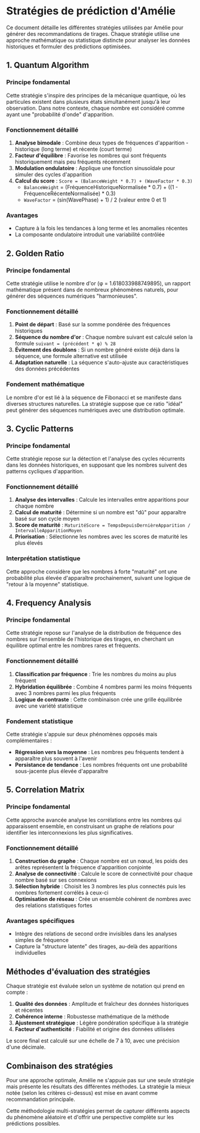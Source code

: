 # Stratégies de prédiction d'Amélie

Ce document détaille les différentes stratégies utilisées par Amélie pour générer des recommandations de tirages. Chaque stratégie utilise une approche mathématique ou statistique distincte pour analyser les données historiques et formuler des prédictions optimisées.

## 1. Quantum Algorithm

### Principe fondamental
Cette stratégie s'inspire des principes de la mécanique quantique, où les particules existent dans plusieurs états simultanément jusqu'à leur observation. Dans notre contexte, chaque nombre est considéré comme ayant une "probabilité d'onde" d'apparition.

### Fonctionnement détaillé
1. **Analyse bimodale** : Combine deux types de fréquences d'apparition - historique (long terme) et récente (court terme)
2. **Facteur d'équilibre** : Favorise les nombres qui sont fréquents historiquement mais peu fréquents récemment
3. **Modulation ondulatoire** : Applique une fonction sinusoïdale pour simuler des cycles d'apparition
4. **Calcul du score** : `Score = (BalanceWeight * 0.7) + (WaveFactor * 0.3)`
   - `BalanceWeight` = (FréquenceHistoriqueNormalisée * 0.7) + ((1 - FréquenceRécenteNormalisée) * 0.3)
   - `WaveFactor` = (sin(WavePhase) + 1) / 2 (valeur entre 0 et 1)

### Avantages
- Capture à la fois les tendances à long terme et les anomalies récentes
- La composante ondulatoire introduit une variabilité contrôlée

## 2. Golden Ratio

### Principe fondamental
Cette stratégie utilise le nombre d'or (φ = 1.618033988749895), un rapport mathématique présent dans de nombreux phénomènes naturels, pour générer des séquences numériques "harmonieuses".

### Fonctionnement détaillé
1. **Point de départ** : Basé sur la somme pondérée des fréquences historiques
2. **Séquence du nombre d'or** : Chaque nombre suivant est calculé selon la formule `suivant = (précédent * φ) % 28`
3. **Évitement des doublons** : Si un nombre généré existe déjà dans la séquence, une formule alternative est utilisée
4. **Adaptation naturelle** : La séquence s'auto-ajuste aux caractéristiques des données précédentes

### Fondement mathématique
Le nombre d'or est lié à la séquence de Fibonacci et se manifeste dans diverses structures naturelles. La stratégie suppose que ce ratio "idéal" peut générer des séquences numériques avec une distribution optimale.

## 3. Cyclic Patterns

### Principe fondamental
Cette stratégie repose sur la détection et l'analyse des cycles récurrents dans les données historiques, en supposant que les nombres suivent des patterns cycliques d'apparition.

### Fonctionnement détaillé
1. **Analyse des intervalles** : Calcule les intervalles entre apparitions pour chaque nombre
2. **Calcul de maturité** : Détermine si un nombre est "dû" pour apparaître basé sur son cycle moyen
3. **Score de maturité** : `MaturitéScore = TempsDepuisDernièreApparition / IntervalleApparitionMoyen`
4. **Priorisation** : Sélectionne les nombres avec les scores de maturité les plus élevés

### Interprétation statistique
Cette approche considère que les nombres à forte "maturité" ont une probabilité plus élevée d'apparaître prochainement, suivant une logique de "retour à la moyenne" statistique.

## 4. Frequency Analysis

### Principe fondamental
Cette stratégie repose sur l'analyse de la distribution de fréquence des nombres sur l'ensemble de l'historique des tirages, en cherchant un équilibre optimal entre les nombres rares et fréquents.

### Fonctionnement détaillé
1. **Classification par fréquence** : Trie les nombres du moins au plus fréquent
2. **Hybridation équilibrée** : Combine 4 nombres parmi les moins fréquents avec 3 nombres parmi les plus fréquents
3. **Logique de contraste** : Cette combinaison crée une grille équilibrée avec une variété statistique

### Fondement statistique
Cette stratégie s'appuie sur deux phénomènes opposés mais complémentaires :
- **Régression vers la moyenne** : Les nombres peu fréquents tendent à apparaître plus souvent à l'avenir
- **Persistance de tendance** : Les nombres fréquents ont une probabilité sous-jacente plus élevée d'apparaître

## 5. Correlation Matrix

### Principe fondamental
Cette approche avancée analyse les corrélations entre les nombres qui apparaissent ensemble, en construisant un graphe de relations pour identifier les interconnexions les plus significatives.

### Fonctionnement détaillé
1. **Construction du graphe** : Chaque nombre est un nœud, les poids des arêtes représentent la fréquence d'apparition conjointe
2. **Analyse de connectivité** : Calcule le score de connectivité pour chaque nombre basé sur ses connexions
3. **Sélection hybride** : Choisit les 3 nombres les plus connectés puis les nombres fortement corrélés à ceux-ci
4. **Optimisation de réseau** : Crée un ensemble cohérent de nombres avec des relations statistiques fortes

### Avantages spécifiques
- Intègre des relations de second ordre invisibles dans les analyses simples de fréquence
- Capture la "structure latente" des tirages, au-delà des apparitions individuelles

## Méthodes d'évaluation des stratégies

Chaque stratégie est évaluée selon un système de notation qui prend en compte :

1. **Qualité des données** : Amplitude et fraîcheur des données historiques et récentes
2. **Cohérence interne** : Robustesse mathématique de la méthode
3. **Ajustement stratégique** : Légère pondération spécifique à la stratégie
4. **Facteur d'authenticité** : Fiabilité et origine des données utilisées

Le score final est calculé sur une échelle de 7 à 10, avec une précision d'une décimale.

## Combinaison des stratégies

Pour une approche optimale, Amélie ne s'appuie pas sur une seule stratégie mais présente les résultats des différentes méthodes. La stratégie la mieux notée (selon les critères ci-dessus) est mise en avant comme recommandation principale.

Cette méthodologie multi-stratégies permet de capturer différents aspects du phénomène aléatoire et d'offrir une perspective complète sur les prédictions possibles.